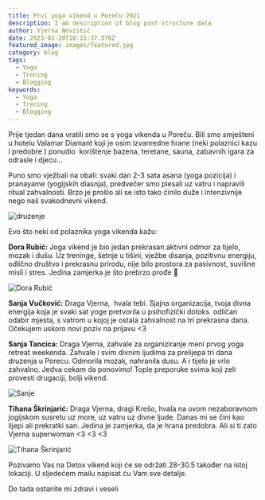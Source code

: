 ```yaml
---
title: Prvi yoga vikend u Poreču 2021
description: I am description of blog post structure data
author: Vjerna Nevistić
date: 2023-01-20T10:15:37.576Z
featured_image: images/featured.jpg
category: blog
tags:
  - Yoga
  - Trening
  - Blogging
keywords:
  - Yoga
  - Trening
  - Blogging
---
```

Prije tjedan dana vratili smo se s yoga vikenda u Poreču. Bili smo smješteni u hotelu Valamar Diamant koji je osim izvanredne hrane (neki polaznici kazu i predobre ) ponudio  korištenje bazena, teretane, sauna, zabavnih igara za odrasle i djecu...  

Puno smo vježbali na obali: svaki dan 2-3 sata asana (yoga pozicija) i pranayame (yogijskih diasnja), predvečer smo plesali uz vatru i napravili ritual zahvalnosti. Brzo je prošlo ali se isto tako činilo duže i intenzivnije nego naš svakodnevni vikend.

![druzenje](/images/druzenje.png "druzenje")

Evo što neki od polaznika yoga vikenda kažu:

**Dora Rubić:**
Joga vikend je bio jedan prekrasan aktivni odmor za tijelo, mozak i dušu. Uz treninge, šetnje u tišini, vježbe disanja, pozitivnu energiju, odlično društvo i prekrasnu prirodu, nije bilo prostora za pasivnost, suvišne misli i stres. Jedina zamjerka je što prebrzo prođe 🙂

![Dora Rubić](/images/img_20210414_104622_895.jpg "Dora Rubić")

**Sanja Vučković:**
Draga Vjerna,  hvala tebi. Sjajna organizacija, tvoja divna energija koja je svaki sat yoge pretvorila u psihofizički dotoks  odličan odabir mjesta, s vatrom u kojoj je ostala zahvalnost na tri prekrasna dana. Očekujem uskoro novi poziv na prijavu <3

**Sanja Tancica:**
Draga Vjerna, zahvale za organiziranje meni prvog yoga retreat weekenda. Zahvale i svim divnim ljudima za prelijepa tri dana druzenja u Porecu. Odmorila mozak, nahranila dusu. A i tijelo je vrlo zahvalno. Jedva cekam da ponovimo! Tople preporuke svima koji zeli provesti drugaciji, bolji vikend.



![Sanje](/images/img_20210414_132408_098.jpg "Sanje")

**Tihana Škrinjarić:**
Draga Vjerna, dragi Krešo, hvala na ovom nezaboravnom jogijskom susretu uz more, uz vatru uz divne ljude. Danas mi se čini kao lijepi ali prekratki san. Jedina je zamjerka, da je hrana predobra. Ali si ti zato Vjerna superwoman <3 <3 <3

![Tihana Škrinjarić](/images/img_20210414_131944_533.jpg "Tihana Škrinjarić")



Pozivamo Vas na Detox vikend koji će se održati 28-30.5 također na istoj lokaciji.
U sljedećem mailu napisat ću Vam sve detalje.

Do tada ostanite mi zdravi i veseli